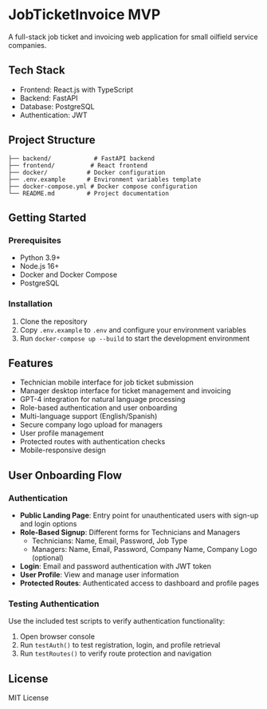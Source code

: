# JobTicketInvoice MVP

A full-stack job ticket and invoicing web application for small oilfield service companies.

## Tech Stack

- Frontend: React.js with TypeScript
- Backend: FastAPI
- Database: PostgreSQL
- Authentication: JWT

## Project Structure

```
├── backend/            # FastAPI backend
├── frontend/          # React frontend
├── docker/           # Docker configuration
├── .env.example      # Environment variables template
├── docker-compose.yml # Docker compose configuration
└── README.md         # Project documentation
```

## Getting Started

### Prerequisites

- Python 3.9+
- Node.js 16+
- Docker and Docker Compose
- PostgreSQL

### Installation

1. Clone the repository
2. Copy `.env.example` to `.env` and configure your environment variables
3. Run `docker-compose up --build` to start the development environment

## Features

- Technician mobile interface for job ticket submission
- Manager desktop interface for ticket management and invoicing
- GPT-4 integration for natural language processing
- Role-based authentication and user onboarding
- Multi-language support (English/Spanish)
- Secure company logo upload for managers
- User profile management
- Protected routes with authentication checks
- Mobile-responsive design

## User Onboarding Flow

### Authentication

- **Public Landing Page**: Entry point for unauthenticated users with sign-up and login options
- **Role-Based Signup**: Different forms for Technicians and Managers
  - Technicians: Name, Email, Password, Job Type
  - Managers: Name, Email, Password, Company Name, Company Logo (optional)
- **Login**: Email and password authentication with JWT token
- **User Profile**: View and manage user information
- **Protected Routes**: Authenticated access to dashboard and profile pages

### Testing Authentication

Use the included test scripts to verify authentication functionality:

1. Open browser console
2. Run `testAuth()` to test registration, login, and profile retrieval
3. Run `testRoutes()` to verify route protection and navigation

## License

MIT License
